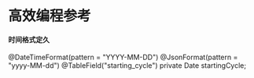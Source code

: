 # 高效编程参考 

#### 时间格式定久
@DateTimeFormat(pattern = "YYYY-MM-DD")
@JsonFormat(pattern = "yyyy-MM-dd")
@TableField("starting_cycle")
private Date startingCycle;
